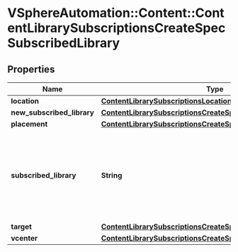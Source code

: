 # VSphereAutomation::Content::ContentLibrarySubscriptionsCreateSpecSubscribedLibrary

## Properties
Name | Type | Description | Notes
------------ | ------------- | ------------- | -------------
**location** | [**ContentLibrarySubscriptionsLocation**](ContentLibrarySubscriptionsLocation.md) |  | 
**new_subscribed_library** | [**ContentLibrarySubscriptionsCreateSpecNewSubscribedLibrary**](ContentLibrarySubscriptionsCreateSpecNewSubscribedLibrary.md) |  | [optional] 
**placement** | [**ContentLibrarySubscriptionsCreateSpecPlacement**](ContentLibrarySubscriptionsCreateSpecPlacement.md) |  | [optional] 
**subscribed_library** | **String** | Identifier of the existing subscribed library to associate with the subscription. Only the subscribed libraries for which {@link SubscriptionInfo#subscriptionUrl} property is set to the {@link PublishInfo#publishUrl} of the published library can be associated with the subscription. | [optional] 
**target** | [**ContentLibrarySubscriptionsCreateSpecSubscribedLibraryTarget**](ContentLibrarySubscriptionsCreateSpecSubscribedLibraryTarget.md) |  | 
**vcenter** | [**ContentLibrarySubscriptionsCreateSpecVcenter**](ContentLibrarySubscriptionsCreateSpecVcenter.md) |  | [optional] 


